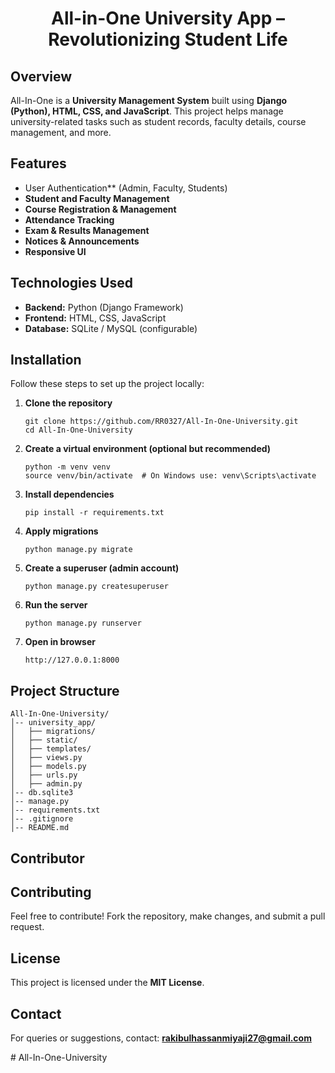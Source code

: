 <h1 align="center">All-in-One University App – Revolutionizing Student Life </h1>

## Overview
All-In-One is a **University Management System** built using **Django (Python), HTML, CSS, and JavaScript**. This project helps manage university-related tasks such as student records, faculty details, course management, and more.

## Features
- User Authentication** (Admin, Faculty, Students)  
- **Student and Faculty Management**  
- **Course Registration & Management**  
- **Attendance Tracking**  
- **Exam & Results Management**  
- **Notices & Announcements**  
- **Responsive UI**

## Technologies Used
- **Backend:** Python (Django Framework)  
- **Frontend:** HTML, CSS, JavaScript  
- **Database:** SQLite / MySQL (configurable)

## Installation
Follow these steps to set up the project locally:

1. **Clone the repository**
   ```
   git clone https://github.com/RR0327/All-In-One-University.git
   cd All-In-One-University
   ```

2. **Create a virtual environment (optional but recommended)**
   ```
   python -m venv venv
   source venv/bin/activate  # On Windows use: venv\Scripts\activate
   ```

3. **Install dependencies**
   ```
   pip install -r requirements.txt
   ```

4. **Apply migrations**
   ```
   python manage.py migrate
   ```

5. **Create a superuser (admin account)**
   ```
   python manage.py createsuperuser
   ```

6. **Run the server**
   ```
   python manage.py runserver
   ```

7. **Open in browser**
   ```
   http://127.0.0.1:8000
   ```

## Project Structure
```
All-In-One-University/
│-- university_app/
│   ├── migrations/
│   ├── static/
│   ├── templates/
│   ├── views.py
│   ├── models.py
│   ├── urls.py
│   ├── admin.py
│-- db.sqlite3
│-- manage.py
│-- requirements.txt
│-- .gitignore
│-- README.md
```

## Contributor


## Contributing
Feel free to contribute! Fork the repository, make changes, and submit a pull request.

## License
This project is licensed under the **MIT License**.

## Contact
For queries or suggestions, contact: **rakibulhassanmiyaji27@gmail.com**

#   A l l - I n - O n e - U n i v e r s i t y 
 
 
